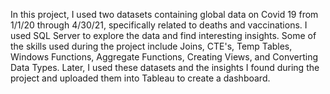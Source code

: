 In this project, I used two datasets containing global data on Covid 19 from 1/1/20 through 4/30/21, specifically related to deaths and vaccinations. I used SQL Server to explore the data and find interesting insights. Some of the skills used during the project include Joins, CTE's, Temp Tables, Windows Functions, Aggregate Functions, Creating Views, and Converting Data Types. Later, I used these datasets and the insights I found during the project and uploaded them into Tableau to create a dashboard.
